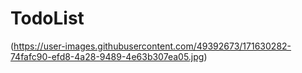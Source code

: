 # TodoList

(https://user-images.githubusercontent.com/49392673/171630282-74fafc90-efd8-4a28-9489-4e63b307ea05.jpg)
